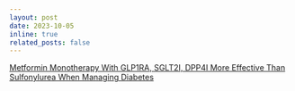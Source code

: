 ```yaml
---
layout: post
date: 2023-10-05
inline: true
related_posts: false
---
```


[Metformin Monotherapy With GLP1RA, SGLT2I, DPP4I More Effective Than Sulfonylurea When Managing Diabetes](https://www.pharmacytimes.com/view/metformin-monotherapy-with-glp1ra-sglt2i-dpp4i-more-effective-than-sulfonylurea-when-managing-diabetes)
